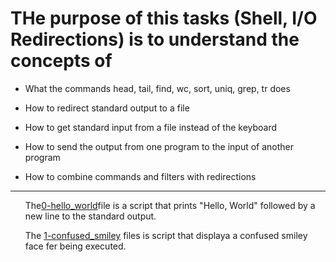 # THe purpose of this tasks (Shell, I/O Redirections) is to understand the concepts of

- What the commands head, tail, find, wc, sort, uniq, grep, tr does

- How to redirect standard output to a file

- How to get standard input from a file instead of the keyboard

- How to send the output from one program to the input of another program

- How to combine commands and filters with redirections
<hr />

<ol>

The[0-hello_world](./0-hello_world)file is a script that prints "Hello, World" followed by a new line to the standard output.

The [1-confused_smiley](./1-confused_smiley) files is script that displaya a confused smiley face fer being executed.

</ol>
